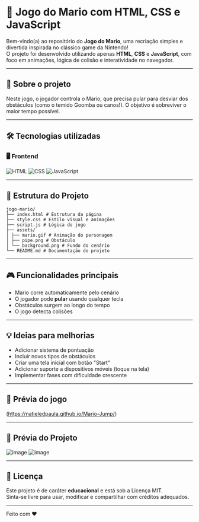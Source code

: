 # 🍄 Jogo do Mario com HTML, CSS e JavaScript

Bem-vindo(a) ao repositório do **Jogo do Mario**, uma recriação simples e divertida inspirada no clássico game da Nintendo!  
O projeto foi desenvolvido utilizando apenas **HTML**, **CSS** e **JavaScript**, com foco em animações, lógica de colisão e interatividade no navegador.

---

## 🚀 Sobre o projeto

Neste jogo, o jogador controla o Mario, que precisa pular para desviar dos obstáculos (como o temido Goomba ou canos!). O objetivo é sobreviver o maior tempo possível.

---

## 🛠️ Tecnologias utilizadas

### 🖥️ Frontend
![HTML](https://img.shields.io/badge/HTML5-E34F26?style=for-the-badge&logo=html5&logoColor=white)
![CSS](https://img.shields.io/badge/CSS3-1572B6?style=for-the-badge&logo=css3&logoColor=white)
![JavaScript](https://img.shields.io/badge/JavaScript-F7DF1E?style=for-the-badge&logo=javascript&logoColor=black)

---

## 📂 Estrutura do Projeto

```
jogo-mario/
├── index.html # Estrutura da página
├── style.css # Estilo visual e animações
├── script.js # Lógica do jogo
├── assets/
│ ├── mario.gif # Animação do personagem
│ ├── pipe.png # Obstáculo
│ └── background.png # Fundo do cenário
└── README.md # Documentação do projeto
```

---

## 🎮 Funcionalidades principais

- Mario corre automaticamente pelo cenário  
- O jogador pode **pular** usando qualquer tecla 
- Obstáculos surgem ao longo do tempo  
- O jogo detecta colisões

---

## 💡 Ideias para melhorias

- Adicionar sistema de pontuação  
- Incluir novos tipos de obstáculos  
- Criar uma tela inicial com botão "Start"  
- Adicionar suporte a dispositivos móveis (toque na tela)  
- Implementar fases com dificuldade crescente

---

## 📸 Prévia do jogo

(https://natieledpaula.github.io/Mario-Jump/)

---

## 📸 Prévia do Projeto

![image](https://github.com/user-attachments/assets/b007f3b6-4e02-4557-9f8a-522644bd4c60)
![image](https://github.com/user-attachments/assets/fa8858d0-3b76-4d5f-809e-a686dd4ac139)

---

## 📜 Licença

Este projeto é de caráter **educacional** e está sob a Licença MIT.  
Sinta-se livre para usar, modificar e compartilhar com créditos adequados.

---

Feito com ❤️
